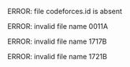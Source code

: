 ERROR: file codeforces.id is absent
ERROR: invalid file name 0011A
ERROR: invalid file name 1717B
ERROR: invalid file name 1721B

